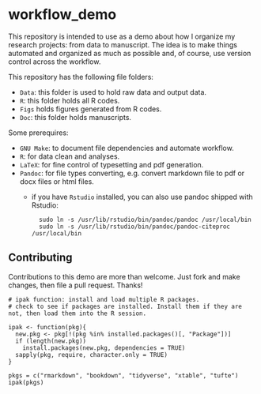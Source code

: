 # workflow_demo
This repository is intended to use as a demo about how I organize my research projects: from data to manuscript. The idea is to make things automated and organized as much as possible and, of course, use version control across the workflow.

This repository has the following file folders:

- `Data`: this folder is used to hold raw data and output data.
- `R`: this folder holds all R codes.
- `Figs` holds figures generated from R codes.
- `Doc`: this folder holds manuscripts.

Some prerequires:

- `GNU Make`: to document file dependencies and automate workflow.
- `R`: for data clean and analyses.
- `LaTeX`: for fine control of typesetting and pdf generation.
- `Pandoc`: for file types converting, e.g. convert markdown file to pdf or docx files or html files.
	+ if you have `Rstudio` installed, you can also use pandoc shipped with Rstudio:   

			sudo ln -s /usr/lib/rstudio/bin/pandoc/pandoc /usr/local/bin   
			sudo ln -s /usr/lib/rstudio/bin/pandoc/pandoc-citeproc /usr/local/bin

## Contributing
Contributions to this demo are more than welcome. Just fork and make changes, then file a pull request. Thanks!

```
# ipak function: install and load multiple R packages.
# check to see if packages are installed. Install them if they are not, then load them into the R session.

ipak <- function(pkg){
  new.pkg <- pkg[!(pkg %in% installed.packages()[, "Package"])]
  if (length(new.pkg)) 
    install.packages(new.pkg, dependencies = TRUE)
  sapply(pkg, require, character.only = TRUE)
}

pkgs = c("rmarkdown", "bookdown", "tidyverse", "xtable", "tufte")
ipak(pkgs)
```
